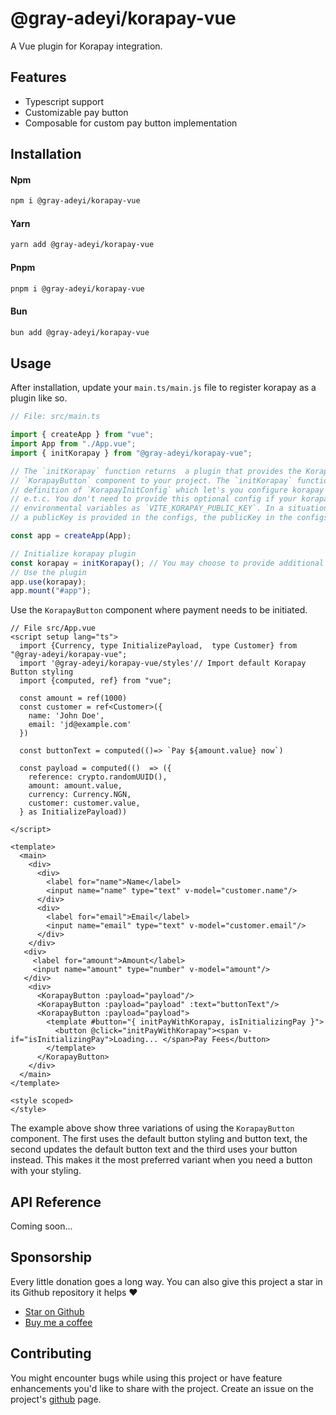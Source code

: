# @gray-adeyi/korapay-vue

A Vue plugin for Korapay integration.

## Features

- Typescript support
- Customizable pay button
- Composable for custom pay button implementation

## Installation

#### **Npm**

```bash
npm i @gray-adeyi/korapay-vue
```

#### **Yarn**

```bash
yarn add @gray-adeyi/korapay-vue
```

#### **Pnpm**

```bash
pnpm i @gray-adeyi/korapay-vue
```

#### **Bun**

```bash
bun add @gray-adeyi/korapay-vue
```

## Usage

After installation, update your `main.ts/main.js` file to register korapay as a
plugin like so.

```typescript
// File: src/main.ts

import { createApp } from "vue";
import App from "./App.vue";
import { initKorapay } from "@gray-adeyi/korapay-vue";

// The `initKorapay` function returns  a plugin that provides the KorapayCotextAPI context and also registers the 
// `KorapayButton` component to your project. The `initKorapay` function takes in an optional config with a type 
// definition of `KorapayInitConfig` which let's you configure korapay with your publicKey, currency, notificationUrl 
// e.t.c. You don't need to provide this optional config if your korapay's integration public key is set in your 
// environmental variables as `VITE_KORAPAY_PUBLIC_KEY`. In a situation where this environmental variable is set and 
// a publicKey is provided in the configs, the publicKey in the configs takes precedence.

const app = createApp(App);

// Initialize korapay plugin
const korapay = initKorapay(); // You may choose to provide additional configs.
// Use the plugin
app.use(korapay);
app.mount("#app");
```

Use the `KorapayButton` component where payment needs to be initiated.

```vue
// File src/App.vue
<script setup lang="ts">
  import {Currency, type InitializePayload,  type Customer} from "@gray-adeyi/korapay-vue";
  import '@gray-adeyi/korapay-vue/styles'// Import default Korapay Button styling
  import {computed, ref} from "vue";

  const amount = ref(1000)
  const customer = ref<Customer>({
    name: 'John Doe',
    email: 'jd@example.com'
  })

  const buttonText = computed(()=> `Pay ${amount.value} now`)
  
  const payload = computed(()  => ({
    reference: crypto.randomUUID(),
    amount: amount.value,
    currency: Currency.NGN,
    customer: customer.value,
  } as InitializePayload))
  
</script>

<template>
  <main>
    <div>
      <div>
        <label for="name">Name</label>
        <input name="name" type="text" v-model="customer.name"/>
      </div>
      <div>
        <label for="email">Email</label>
        <input name="email" type="text" v-model="customer.email"/>
      </div>
    </div>
   <div>
     <label for="amount">Amount</label>
     <input name="amount" type="number" v-model="amount"/>
   </div> 
    <div>
      <KorapayButton :payload="payload"/>
      <KorapayButton :payload="payload" :text="buttonText"/>
      <KorapayButton :payload="payload">
        <template #button="{ initPayWithKorapay, isInitializingPay }">
          <button @click="initPayWithKorapay"><span v-if="isInitializingPay">Loading... </span>Pay Fees</button>
        </template>
      </KorapayButton>
    </div>
  </main>
</template>

<style scoped>
</style>
```

The example above show three variations of using the `KorapayButton` component.
The first uses the default button styling and button text, the second updates
the default button text and the third uses your button instead. This makes it
the most preferred variant when you need a button with your styling.

## API Reference

Coming soon...

## Sponsorship

Every little donation goes a long way. You can also give this project a star in
its Github repository it helps ♥️

- [Star on Github](https://www.github.com/gray-adeyi/korapay-vue)
- [Buy me a coffee](https://www.buymeacoffee.com/jigani)

## Contributing

You might encounter bugs while using this project or have feature enhancements
you'd like to share with the project. Create an issue on the project's
[github](https://www.github.com/gray-adeyi/korapay-vue) page.
